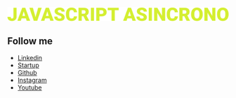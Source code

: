 <div align="middle" style="margin-top: 3rem;">
    <img src="./title.png" />
</div>

## Follow me

- [Linkedin](https://www.linkedin.com/in/leobar37/)
- [Startup](https://videsolutions.me/)
- [Github](https://github.com/leobar37)
- [Instagram](https://www.instagram.com/leobar_37/)
- [Youtube](https://www.youtube.com/channel/UCm8HjqGAA_fFzWzQ90aOi2Q)
